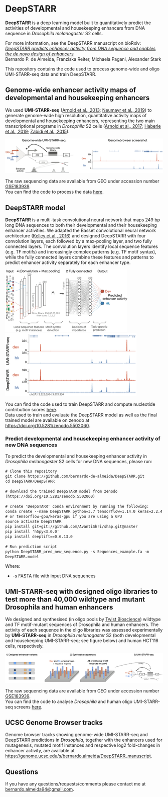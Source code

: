 # DeepSTARR
**DeepSTARR** is a deep learning model built to quantitatively predict the activities of developmental and housekeeping enhancers from DNA sequence in *Drosophila melanogaster* S2 cells.

For more information, see the DeepSTARR manuscript on bioRxiv:  
[*<ins>DeepSTARR predicts enhancer activity from DNA sequence and enables the de novo design of enhancers</ins>*](https://www.biorxiv.org/content/10.1101/2021.10.05.463203)  
Bernardo P. de Almeida, Franziska Reiter, Michaela Pagani, Alexander Stark

This repository contains the code used to process genome-wide and oligo UMI-STARR-seq data and train DeepSTARR.

## Genome-wide enhancer activity maps of developmental and housekeeping enhancers
We used **UMI-STARR-seq** ([Arnold et al., 2013](http://www.sciencemag.org/lookup/doi/10.1126/science.1232542); [Neumayr et al., 2019](https://doi.org/10.1002/cpmb.105)) to generate genome-wide high resolution, quantitative activity maps of developmental and housekeeping enhancers, representing the two main transcriptional programs in *Drosophila* S2 cells ([Arnold et al., 2017](http://dx.doi.org/doi:10.1038/nbt.3739); [Haberle et al., 2019](https://doi.org/10.1038/s41586-019-1210-7); [Zabidi et al., 2015](http://dx.doi.org/10.1038/nature13994)).

<img src="img/gw_UMISTARRseq.png" width="700" style="margin-bottom:0;margin-top:0;"/>

The raw sequencing data are available from GEO under accession number [GSE183939](https://www.ncbi.nlm.nih.gov/geo/query/acc.cgi?acc=GSE183936).  
You can find the code to process the data [here](GenomeWide_UMISTARRseq).

## DeepSTARR model

**DeepSTARR** is a multi-task convolutional neural network that maps 249 bp long DNA sequences to both their developmental and their housekeeping enhancer activities. We adapted the Basset convolutional neural network architecture ([Kelley et al., 2016](https://github.com/davek44/Basset)) and designed DeepSTARR with four convolution layers, each followed by a max-pooling layer, and two fully connected layers. The convolution layers identify local sequence features (e.g. TF motifs) and increasingly complex patterns (e.g. TF motif syntax), while the fully connected layers combine these features and patterns to predict enhancer activity separately for each enhancer type.

<p float="left" style="margin-bottom:0;margin-top:0;">
    <img height="200" src="img/DeepSTARR.png">
    <img height="200" src="img/DeepSTARR_predictions.png">
</p>

You can find the code used to train DeepSTARR and compute nucleotide contribution scores [here](DeepSTARR).  
Data used to train and evaluate the DeepSTARR model as well as the final trained model are available on zenodo at https://doi.org/10.5281/zenodo.5502060.

### Predict developmental and housekeeping enhancer activity of new DNA sequences
To predict the developmental and housekeeping enhancer activity in *Drosophila melanogaster* S2 cells for new DNA sequences, please run:
```
# Clone this repository
git clone https://github.com/bernardo-de-almeida/DeepSTARR.git
cd DeepSTARR/DeepSTARR

# download the trained DeepSTARR model from zenodo (https://doi.org/10.5281/zenodo.5502060)

# create 'DeepSTARR' conda environment by running the following:
conda create --name DeepSTARR python=3.7 tensorflow=1.14.0 keras=2.2.4 # or tensorflow-gpu/keras-gpu if you are using a GPU
source activate DeepSTARR
pip install git+git://github.com/AvantiShri/shap.git@master
pip install 'h5py<3.0.0'
pip install deeplift==0.6.13.0

# Run prediction script
python DeepSTARR_pred_new_sequence.py -s Sequences_example.fa -m DeepSTARR.model
```
Where:
* -s FASTA file with input DNA sequences

## UMI-STARR-seq with designed oligo libraries to test more than 40,000 wildtype and mutant Drosophila and human enhancers

We designed and synthesised (in oligo pools by [Twist Bioscience](https://www.twistbioscience.com/resources/product-sheet/twist-oligo-pools)) wildtype and TF motif-mutant sequences of Drosophila and human enhancers. The activity of each sequence in the oligo libraries was assessed experimentally by **UMI-STARR-seq** in *Drosophila melanogaster* S2 (both developmental and housekeeping UMI-STARR-seq; see figure below) and human HCT116 cells, respectively.

<img src="img/oligo_UMISTARRseq_enh_mutants.png" width="900" style="margin-bottom:0;margin-top:0;"/>

The raw sequencing data are available from GEO under accession number [GSE183939](https://www.ncbi.nlm.nih.gov/geo/query/acc.cgi?acc=GSE183939).  
You can find the code to analyse *Drosophila* and human oligo UMI-STARR-seq screens [here](Oligo_UMISTARRseq).

## UCSC Genome Browser tracks
Genome browser tracks showing genome-wide UMI-STARR-seq and DeepSTARR predictions in *Drosophila*, together with the enhancers used for mutagenesis, mutated motif instances and respective log2 fold-changes in enhancer activity, are available at https://genome.ucsc.edu/s/bernardo.almeida/DeepSTARR_manuscript.

## Questions
If you have any questions/requests/comments please contact me at [bernardo.almeida94@gmail.com](mailto:bernardo.almeida94@gmail.com).
